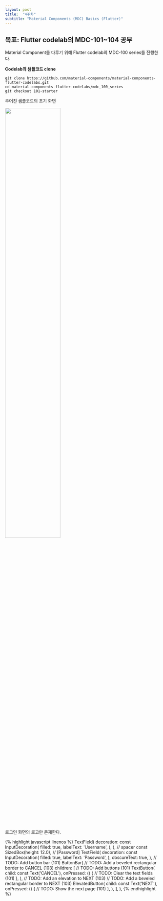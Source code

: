 ```yaml
---
layout: post
title:  "4주차"
subtitle: "Material Components (MDC) Basics (Flutter)"
---
```


## 목표: Flutter codelab의 MDC-101~104 공부

Material Component를 다루기 위해 Flutter codelab의 MDC-100 series를 진행한다.

**Codelab의 샘플코드 clone**
```
git clone https://github.com/material-components/material-components-flutter-codelabs.git
cd material-components-flutter-codelabs/mdc_100_series
git checkout 101-starter
```

주어진 샘플코드의 초기 화면

<img src = "https://user-images.githubusercontent.com/33508545/150132764-d7f24a2d-e050-4ecf-a338-1b0c883ed593.png" width="60%" height="60%">

로그인 화면의 로고만 존재한다.

{% highlight javascript linenos %}
TextField(
              decoration: const InputDecoration(
                filled: true,
                labelText: 'Username',
              ),
            ),
            // spacer
            const SizedBox(height: 12.0),
            // [Password]
            TextField(
              decoration: const InputDecoration(
                filled: true,
                labelText: 'Password',
              ),
              obscureText: true,
            ),
            // TODO: Add button bar (101)
            ButtonBar(
              // TODO: Add a beveled rectangular border to CANCEL (103)
              children: <Widget>[
                // TODO: Add buttons (101)
                TextButton(
                  child: const Text('CANCEL'),
                  onPressed: () {
                    // TODO: Clear the text fields (101)
                  },
                ),
                // TODO: Add an elevation to NEXT (103)
                // TODO: Add a beveled rectangular border to NEXT (103)
                ElevatedButton(
                  child: const Text('NEXT'),
                  onPressed: () {
                    // TODO: Show the next page (101)
                  },
                ),
              ],
            ),
  {% endhighlight %}
